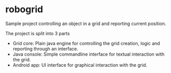 # robogrid
Sample project controlling an object in a grid and reporting current position.

The project is split into 3 parts
  - Grid core: Plain java engine for controlling the grid creation, logic and reporting through an interface.
  - Java console: Simple commandline interface for textual interaction with the grid.
  - Android app: UI interface for graphical interaction with the grid.
